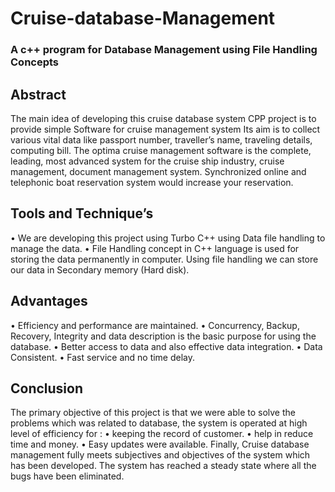 # Cruise-database-Management 
### A c++ program for Database Management using File Handling Concepts
## Abstract
The main idea of developing this cruise database system CPP project is to provide simple Software for cruise management system
Its aim is to collect various vital data like passport number, traveller’s name, traveling details, computing bill.
The optima cruise management software is the complete, leading, most advanced system for the cruise ship industry, cruise management, document management system. Synchronized online and telephonic boat reservation system would increase your reservation.
## Tools and Technique’s
  •	We are developing this project using Turbo C++  using Data file handling to manage the data.
  •	File Handling concept in C++ language is used for storing the data permanently in computer. Using file handling we can store our data in Secondary memory (Hard disk).
## Advantages
  •	Efficiency and performance are maintained. 
  •	Concurrency, Backup, Recovery, Integrity and data description is the basic purpose for using the database.
  •	Better access to data and also effective data integration.
  •	Data Consistent.
  •	Fast service and no time delay.
## Conclusion
The primary objective of this project is that we were able to solve the problems which was related to database, the system is operated at high level  of efficiency for :
  •	keeping the record of customer.
  •	help in reduce time and money.
  •	Easy updates were available.
Finally, Cruise database management fully meets subjectives and objectives of the system which has been developed. The system has reached a steady state where all the bugs have been eliminated. 
